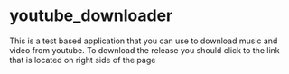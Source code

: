 # youtube_downloader
This is a test based application that you can use to download music and video from youtube. To download the release you should click to the link that is located on right side of the page 
